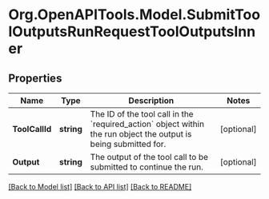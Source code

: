 # Org.OpenAPITools.Model.SubmitToolOutputsRunRequestToolOutputsInner

## Properties

Name | Type | Description | Notes
------------ | ------------- | ------------- | -------------
**ToolCallId** | **string** | The ID of the tool call in the &#x60;required_action&#x60; object within the run object the output is being submitted for. | [optional] 
**Output** | **string** | The output of the tool call to be submitted to continue the run. | [optional] 

[[Back to Model list]](../README.md#documentation-for-models) [[Back to API list]](../README.md#documentation-for-api-endpoints) [[Back to README]](../README.md)

